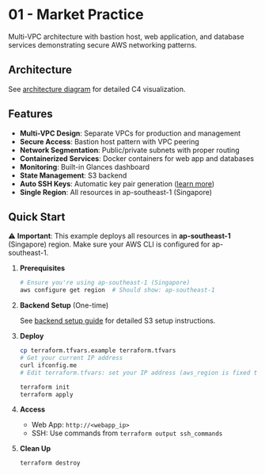 # 01 - Market Practice

Multi-VPC architecture with bastion host, web application, and database services demonstrating secure AWS networking patterns.

## Architecture

See [architecture diagram](./docs/architecture.md) for detailed C4 visualization.

## Features
- **Multi-VPC Design**: Separate VPCs for production and management
- **Secure Access**: Bastion host pattern with VPC peering
- **Network Segmentation**: Public/private subnets with proper routing
- **Containerized Services**: Docker containers for web app and databases
- **Monitoring**: Built-in Glances dashboard
- **State Management**: S3 backend
- **Auto SSH Keys**: Automatic key pair generation ([learn more](./docs/ssh-keys.md))
- **Single Region**: All resources in ap-southeast-1 (Singapore)

## Quick Start

⚠️ **Important**: This example deploys all resources in **ap-southeast-1** (Singapore) region. Make sure your AWS CLI is configured for ap-southeast-1.

1. **Prerequisites**
   ```bash
   # Ensure you're using ap-southeast-1 (Singapore)
   aws configure get region  # Should show: ap-southeast-1
   ```

2. **Backend Setup** (One-time)
   
   See [backend setup guide](./docs/backend-setup.md) for detailed S3 setup instructions.

3. **Deploy**
   ```bash
   cp terraform.tfvars.example terraform.tfvars
   # Get your current IP address
   curl ifconfig.me
   # Edit terraform.tfvars: set your IP address (aws_region is fixed to ap-southeast-1)
   
   terraform init
   terraform apply
   ```

4. **Access**
   - Web App: `http://<webapp_ip>`
   - SSH: Use commands from `terraform output ssh_commands`

5. **Clean Up**
   ```bash
   terraform destroy
   ```